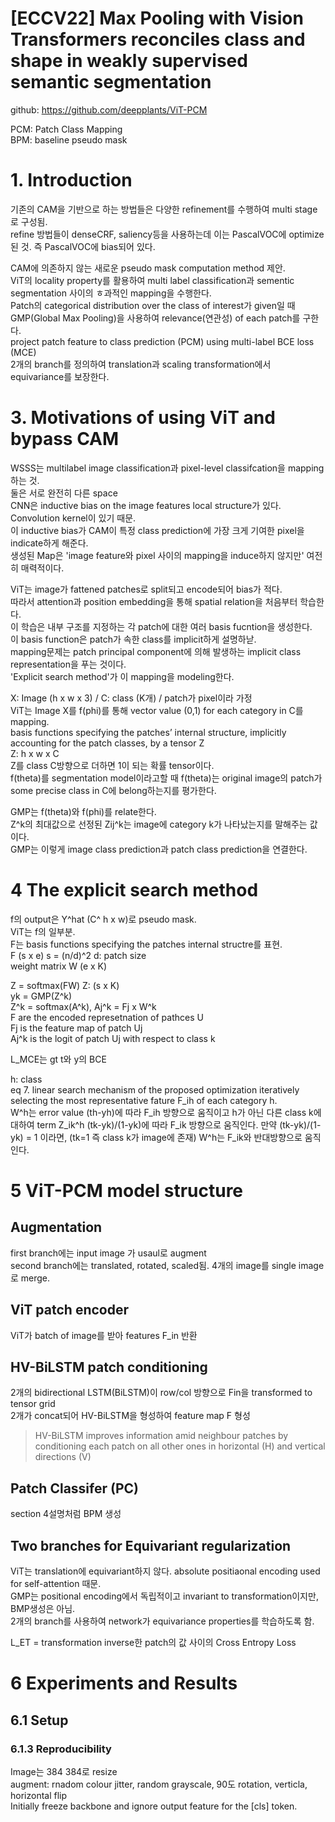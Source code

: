 # [ECCV22] Max Pooling with Vision Transformers reconciles class and shape in weakly supervised semantic segmentation
github: https://github.com/deepplants/ViT-PCM

PCM: Patch Class Mapping  
BPM: baseline pseudo mask  

# 1. Introduction
기존의 CAM을 기반으로 하는 방법들은 다양한 refinement를 수행하여 multi stage로 구성됨.  
refine 방법들이 denseCRF, saliency등을 사용하는데 이는 PascalVOC에 optimize된 것. 즉 PascalVOC에 bias되어 있다.  

CAM에 의존하지 않는 새로운 pseudo mask computation method 제안.  
ViT의 locality property를 활용하여 multi label classification과 sementic segmentation 사이의 ㅎ과적인 mapping을 수행한다.  
Patch의 categorical distribution over the class of interest가 given일 때 GMP(Global Max Pooling)을 사용하여 relevance(연관성) of each patch를 구한다.  
project patch feature to class prediction (PCM) using multi-label BCE loss (MCE)  
2개의 branch를 정의하여 translation과 scaling transformation에서 equivariance를 보장한다.  

# 3. Motivations of using ViT and bypass CAM
WSSS는 multilabel image classification과 pixel-level classifcation을 mapping하는 것.  
둘은 서로 완전히 다른 space  
CNN은 inductive bias on the image features local structure가 있다. Convolution kernel이 있기 때문.  
이 inductive bias가 CAM이 특정 class prediction에 가장 크게 기여한 pixel을 indicate하게 해준다.  
생성된 Map은 'image feature와 pixel 사이의 mapping을 induce하지 않지만' 여전히 매력적이다.  

ViT는 image가 fattened patches로 split되고 encode되어 bias가 적다.  
따라서 attention과 position embedding을 통해 spatial relation을 처음부터 학습한다.  
이 학습은 내부 구조를 지정하는 각 patch에 대한 여러 basis fucntion을 생성한다.  
이 basis function은 patch가 속한 class를 implicit하게 설명하낟.  
mapping문제는 patch principal component에 의해 발생하는 implicit class representation을 푸는 것이다.  
'Explicit search method'가 이 mapping을 modeling한다.  

X: Image (h x w x 3) / C: class (K개) / patch가 pixel이라 가정  
ViT는 Image X를 f(phi)를 통해 vector value (0,1) for each category in C를 mapping.  
 basis functions specifying the patches’ internal structure, implicitly accounting for the patch classes, by a tensor Z  
Z: h x w x C  
Z를 class C방향으로 더하면 1이 되는 확률 tensor이다.  
f(theta)를 segmentation model이라고할 때 f(theta)는 original image의 patch가 some precise class in C에 belong하는지를 평가한다.  

GMP는 f(theta)와 f(phi)를 relate한다.  
Z^k의 최대값으로 선정된 Zij^k는 image에 category k가 나타났는지를 말해주는 값이다.  
GMP는 이렇게 image class prediction과 patch class prediction을 연결한다.  

# 4 The explicit search method
f의 output은 Y^hat (C^ h x w)로 pseudo mask.  
ViT는 f의 일부분.  
F는 basis functions specifying the patches internal structre를 표현.  
F (s x e) s = (n/d)^2 d: patch size  
weight matrix W (e x K)  

Z = softmax(FW) Z: (s x K)  
yk = GMP(Z^k)    
Z^k = softmax(A^k), Aj^k = Fj x W^k  
F are the encoded represetnation of pathces U  
Fj is the feature map of patch Uj  
Aj^k is the logit of patch Uj with respect to class k  

L_MCE는 gt t와 y의 BCE  

h: class  
eq 7. linear search mechanism of the proposed optimization iteratively selecting the most representative fature F_ih of each category h.  
W^h는 error value (th-yh)에 따라 F_ih 방향으로 움직이고 h가 아닌 다른 class k에 대하여 term Z_ik^h (tk-yk)/(1-yk)에 따라 F_ik 방향으로 움직인다. 
만약 (tk-yk)/(1-yk) = 1 이라면, (tk=1 즉 class k가 image에 존재) W^h는 F_ik와 반대방향으로 움직인다.  

# 5 ViT-PCM model structure  
## Augmentation  
first branch에는 input image 가 usaul로 augment   
second branch에는 translated, rotated, scaled됨.  4개의 image를 single image로 merge.  
## ViT patch encoder  
ViT가 batch of image를 받아 features F_in 반환  
## HV-BiLSTM patch conditioning  
2개의 bidirectional LSTM(BiLSTM)이 row/col 방향으로 Fin을 transformed to tensor grid  
2개가 concat되어 HV-BiLSTM을 형성하여 feature map F 형성  
>HV-BiLSTM improves information amid neighbour patches by conditioning each
patch on all other ones in horizontal (H) and vertical directions (V)  

## Patch Classifer (PC)
section 4설명처럼 BPM 생성  

## Two branches for Equivariant regularization  
ViT는 translation에 equivariant하지 않다. absolute positiaonal encoding used for self-attention 때문.  
GMP는 positional encoding에서 독립적이고 invariant to transformation이지만, BMP생성은 아님.  
2개의 branch를 사용하여 network가 equivariance properties를 학습하도록 함.  

L_ET = transformation inverse한 patch의 값 사이의 Cross Entropy Loss  

# 6 Experiments and Results
## 6.1 Setup
### 6.1.3 Reproducibility
Image는 384 384로 resize  
augment: rnadom colour jitter, random grayscale, 90도 rotation, verticla, horizontal flip  
Initially freeze backbone and ignore output feature for the [cls] token.  

